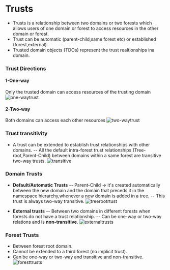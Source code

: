 # Trusts
- Trusts is a relationship between two domains or two forests which allows users of one domain or forest to access resources in the other domain or forest.
- Trust can be automatic (parent-child,same forest etc) or established (forest,external).
- Trusted domain objects (TDOs) represent the trust realtionships ina domain.
### Trust Directions
#### 1-One-way
Only the trusted domain can access resources of the trusting domain
![one-waytrust](one-waytrust.png)
#### 2-Two-way
Both domains can access each other resources
![two-waytrust](two-waytrust.png)
### Trust transitivity
- A trust can be extended to establish trust relationships with other domains.
-- All the default intra-forest trust relationships (Tree-root,Parent-Child) between domains within a same forest are transitive two-way trusts.
![transitive](transitive.png)
### Domain Trusts
- **Default/Automatic Trusts**
-- Parent-Child -> it's created automatically between the new domain and the domain that preceds it in the namespace hierarchy,whenever a new domain is added in a tree.
-- This trust is always two-way transitive.
![treerootrtust](treerootrtust.png)

- **External trusts**
-- Between two domains in different forests when forests do not have a trust relationship.
-- Can be one-way or two-way relations and is **non-transitive**.
![externaltrusts](externaltrusts.png)
### Forest Trusts
- Between forest root domain.
- Cannot be extended to a third forest (no implicit trust).
- Can be one-way or two-way and transitive and non-transitive.
![foresttrusts](foresttrusts.png)
